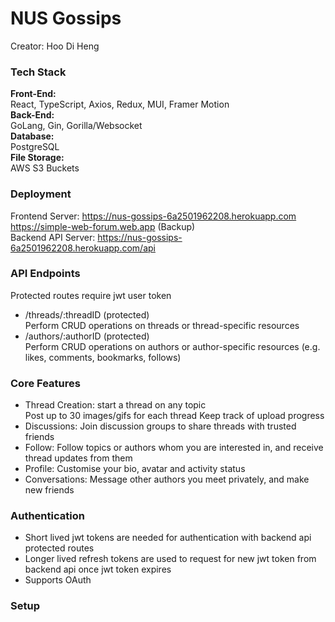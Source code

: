 # NUS Gossips
Creator: Hoo Di Heng  

### Tech Stack  
**Front-End:**  
React, TypeScript, Axios, Redux, MUI, Framer Motion  
**Back-End:**  
GoLang, Gin, Gorilla/Websocket  
**Database:**   
PostgreSQL  
**File Storage:**  
AWS S3 Buckets

### Deployment  
Frontend Server: https://nus-gossips-6a2501962208.herokuapp.com  
https://simple-web-forum.web.app (Backup)  
Backend API Server: https://nus-gossips-6a2501962208.herokuapp.com/api

### API Endpoints 
Protected routes require jwt user token
- /threads/:threadID (protected)  
Perform CRUD operations on threads or thread-specific resources
- /authors/:authorID (protected)   
Perform CRUD operations on authors or author-specific resources (e.g. likes, comments, bookmarks, follows)

### Core Features
- Thread Creation: start a thread on any topic  
Post up to 30 images/gifs for each thread
Keep track of upload progress
- Discussions: Join discussion groups to share threads with trusted friends
- Follow: Follow topics or authors whom you are interested in, and receive thread updates from them
- Profile: Customise your bio, avatar and activity status
- Conversations: Message other authors you meet privately, and make new friends

### Authentication
- Short lived jwt tokens are needed for authentication with backend api protected routes
- Longer lived refresh tokens are used to request for new jwt token from backend api once jwt token expires
- Supports OAuth

### Setup  
